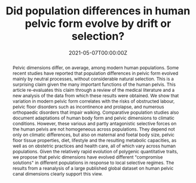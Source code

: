 ---
abstract: 'Pelvic dimensions differ, on average, among modern human populations. Some recent studies have reported that population differences in pelvic form evolved mainly by neutral processes, without considerable natural selection. This is a surprising claim given the many important functions of the human pelvis. This article re-evaluates this claim through a review of the medical literature and a new analysis of the data from which these results were obtained. We show that variation in modern pelvic form correlates with the risks of obstructed labour, pelvic floor disorders such as incontinence and prolapse, and numerous orthopaedic disorders that impair walking. Comparative population studies also document adaptations of human body form and pelvic dimensions to climatic conditions. However, these various and partly antagonistic selective forces on the human pelvis are not homogeneous across populations. They depend not only on climatic differences, but also on maternal and foetal body size, pelvic floor tissue properties, diet, lifestyle and the resulting metabolic capacities, as well as on obstetric practices and health care, all of which vary across human populations. Given the relatively rapid evolution of polygenic quantitative traits, we propose that pelvic dimensions have evolved different "compromise solutions" in different populations in response to local selective regimes. The results from a reanalysis of a large published global dataset on human pelvic canal dimensions clearly support this view.
'

authors:
- Philipp Mitteroecker
- Nicole D. S. Grunstra
- Ekaterina Stansfield
- Lukas Waltenberger
- Barbara Fischer

date: "2021-05-07T00:00:00Z"
doi: ""
featured: true
image:
  caption: ''
  focal_point: ""
  preview_only: false
projects: []
publication: 'Bulletins et Memoires de la Societe d"\u0027"Anthropologie de Paris 33(1):10-25'
publication_short: ""
publication_types:
- "2"
publishDate: "2021-05-07T00:00:00Z"
slides: 
summary: 
tags:
- Source Themes
title: "Did population differences in human pelvic form evolve by drift or selection?
"
links:
- name: URL
  url: https://journals.openedition.org/bmsap/7460
url_pdf: ''
url_code: ''
url_dataset: ''
url_poster: ''
url_project: ''
url_slides: ''
url_source: ''
url_video: ''
---